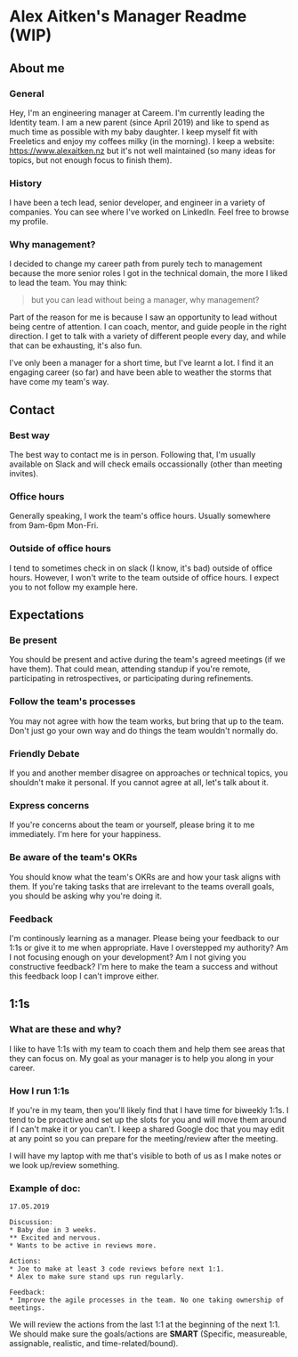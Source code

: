 # Alex Aitken's Manager Readme (WIP)

## About me

### General

Hey, I'm an engineering manager at Careem. I'm currently leading the Identity team. I am a new parent (since April 2019) and like to spend as much time as possible with my baby daughter. I keep myself fit with Freeletics and enjoy my coffees milky (in the morning). I keep a website: https://www.alexaitken.nz but it's not well maintained (so many ideas for topics, but not enough focus to finish them).

### History

I have been a tech lead, senior developer, and engineer in a variety of companies. You can see where I've worked on LinkedIn. Feel free to browse my profile.

### Why management?

I decided to change my career path from purely tech to management because the more senior roles I got in the technical domain, the more I liked to lead the team. You may think:
>but you can lead without being a manager, why management?
>
Part of the reason for me is because I saw an opportunity to lead without being centre of attention. I can coach, mentor, and guide people in the right direction. I get to talk with a variety of different people every day, and while that can be exhausting, it's also fun.

I've only been a manager for a short time, but I've learnt a lot. I find it an engaging career (so far) and have been able to weather the storms that have come my team's way.

## Contact

### Best way

The best way to contact me is in person. Following that, I'm usually available on Slack and will check emails occassionally (other than meeting invites).

### Office hours

Generally speaking, I work the team's office hours. Usually somewhere from 9am-6pm Mon-Fri.

### Outside of office hours

I tend to sometimes check in on slack (I know, it's bad) outside of office hours. However, I won't write to the team outside of office hours. I expect you to not follow my example here.


## Expectations

### Be present

You should be present and active during the team's agreed meetings (if we have them). That could mean, attending standup if you're remote, participating in retrospectives, or participating during refinements.

### Follow the team's processes

You may not agree with how the team works, but bring that up to the team. Don't just go your own way and do things the team wouldn't normally do.

### Friendly Debate

If you and another member disagree on approaches or technical topics, you shouldn't make it personal. If you cannot agree at all, let's talk about it.

### Express concerns

If you're concerns about the team or yourself, please bring it to me immediately. I'm here for your happiness.

### Be aware of the team's OKRs

You should know what the team's OKRs are and how your task aligns with them. If you're taking tasks that are irrelevant to the teams overall goals, you should be asking why you're doing it.

### Feedback

I'm continously learning as a manager. Please being your feedback to our 1:1s or give it to me when appropriate. Have I overstepped my authority? Am I not focusing enough on your development? Am I not giving you constructive feedback? I'm here to make the team a success and without this feedback loop I can't improve either.

## 1:1s

### What are these and why?

I like to have 1:1s with my team to coach them and help them see areas that they can focus on. My goal as your manager is to help you along in your career. 

### How I run 1:1s

If you're in my team, then you'll likely find that I have time for biweekly 1:1s. I tend to be proactive and set up the slots for you and will move them around if I can't make it or you can't. I keep a shared Google doc that you may edit at any point so you can prepare for the meeting/review after the meeting. 

I will have my laptop with me that's visible to both of us as I make notes or we look up/review something.

### Example of doc:

```
17.05.2019

Discussion:
* Baby due in 3 weeks.
** Excited and nervous.
* Wants to be active in reviews more.

Actions:
* Joe to make at least 3 code reviews before next 1:1.
* Alex to make sure stand ups run regularly.

Feedback:
* Improve the agile processes in the team. No one taking ownership of meetings.
```

We will review the actions from the last 1:1 at the beginning of the next 1:1. We should make sure the goals/actions are **SMART** (Specific, measureable, assignable, realistic, and time-related/bound).
